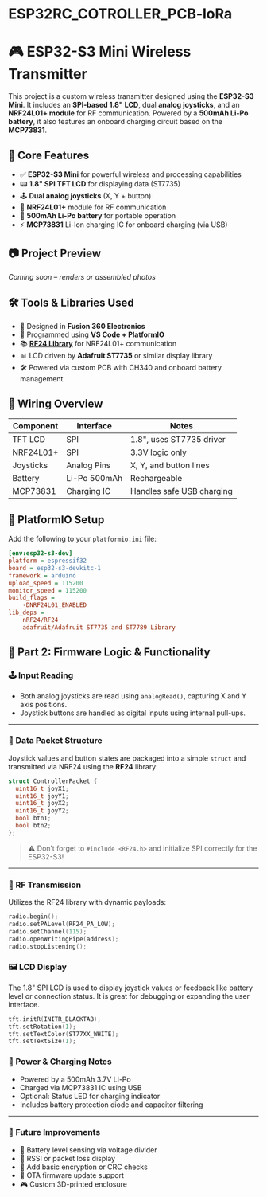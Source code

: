 # ESP32RC_COTROLLER_PCB-loRa

# 🎮 ESP32-S3 Mini Wireless Transmitter

This project is a custom wireless transmitter designed using the **ESP32-S3 Mini**. It includes an **SPI-based 1.8" LCD**, dual **analog joysticks**, and an **NRF24L01+ module** for RF communication. Powered by a **500mAh Li-Po battery**, it also features an onboard charging circuit based on the **MCP73831**.

## 🧠 Core Features
- ✅ **ESP32-S3 Mini** for powerful wireless and processing capabilities
- 📟 **1.8" SPI TFT LCD** for displaying data (ST7735)
- 🕹️ **Dual analog joysticks** (X, Y + button)
- 📡 **NRF24L01+** module for RF communication
- 🔋 **500mAh Li-Po battery** for portable operation
- ⚡ **MCP73831** Li-Ion charging IC for onboard charging (via USB)

## 📷 Project Preview
*Coming soon – renders or assembled photos*

## 🛠️ Tools & Libraries Used
- 🔧 Designed in **Fusion 360 Electronics**
- 📱 Programmed using **VS Code + PlatformIO**
- 📚 **[RF24 Library](https://github.com/nRF24/RF24)** for NRF24L01+ communication
- 📊 LCD driven by **Adafruit ST7735** or similar display library
- 🛠️ Powered via custom PCB with CH340 and onboard battery management

## 🔌 Wiring Overview
| Component       | Interface   | Notes                       |
|----------------|-------------|-----------------------------|
| TFT LCD         | SPI         | 1.8", uses ST7735 driver    |
| NRF24L01+       | SPI         | 3.3V logic only             |
| Joysticks       | Analog Pins | X, Y, and button lines      |
| Battery         | Li-Po 500mAh| Rechargeable                |
| MCP73831        | Charging IC | Handles safe USB charging   |

## 🧪 PlatformIO Setup

Add the following to your `platformio.ini` file:

```ini
[env:esp32-s3-dev]
platform = espressif32
board = esp32-s3-devkitc-1
framework = arduino
upload_speed = 115200
monitor_speed = 115200
build_flags = 
    -DNRF24L01_ENABLED
lib_deps =
    nRF24/RF24
    adafruit/Adafruit ST7735 and ST7789 Library
```
## 🧠 Part 2: Firmware Logic & Functionality

### 🕹️ Input Reading
- Both analog joysticks are read using `analogRead()`, capturing X and Y axis positions.
- Joystick buttons are handled as digital inputs using internal pull-ups.

---

### 🧾 Data Packet Structure
Joystick values and button states are packaged into a simple `struct` and transmitted via NRF24 using the **RF24** library:

```cpp
struct ControllerPacket {
  uint16_t joyX1;
  uint16_t joyY1;
  uint16_t joyX2;
  uint16_t joyY2;
  bool btn1;
  bool btn2;
};
```
> ⚠️ Don’t forget to `#include <RF24.h>` and initialize SPI correctly for the ESP32-S3!

---

### 📡 RF Transmission

Utilizes the RF24 library with dynamic payloads:

```cpp
radio.begin();
radio.setPALevel(RF24_PA_LOW);
radio.setChannel(115);
radio.openWritingPipe(address);
radio.stopListening();
```

### 🖼️ LCD Display

The 1.8" SPI LCD is used to display joystick values or feedback like battery level or connection status. It is great for debugging or expanding the user interface.

```cpp
tft.initR(INITR_BLACKTAB);
tft.setRotation(1);
tft.setTextColor(ST77XX_WHITE);
tft.setTextSize(1);
```
### 🔋 Power & Charging Notes

- Powered by a 500mAh 3.7V Li-Po
- Charged via MCP73831 IC using USB
- Optional: Status LED for charging indicator
- Includes battery protection diode and capacitor filtering

---

### 🚧 Future Improvements

- 🔋 Battery level sensing via voltage divider
- 📶 RSSI or packet loss display
- 🔐 Add basic encryption or CRC checks
- 🔄 OTA firmware update support
- 🎮 Custom 3D-printed enclosure

